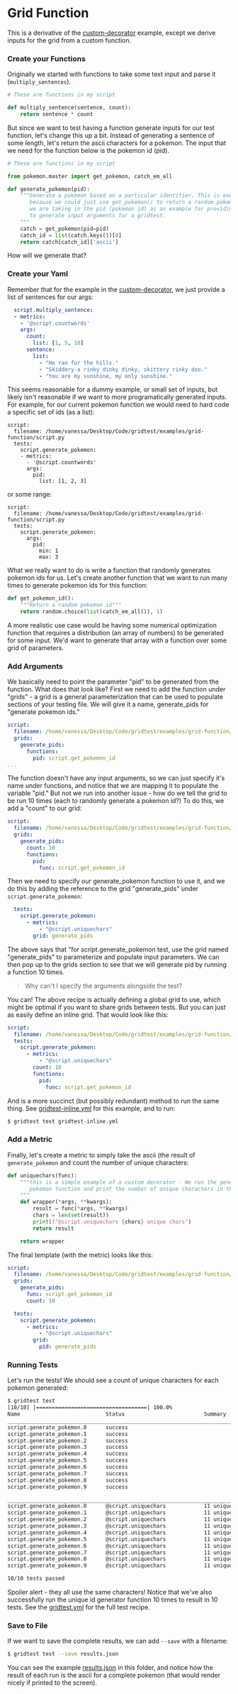 # Grid Function

This is a derivative of the [custom-decorator](../custom-decorator)
example, except we derive inputs for the grid from a custom function.

### Create your Functions

Originally we started with functions to take some text input and parse it 
(`multiply_sentences`).

```python
# These are functions in my script

def multiply_sentence(sentence, count):
    return sentence * count
```

But since we want to test having a function generate inputs for our test function,
let's change this up a bit. Instead of generating a sentence of some length,
let's return the ascii characters for a pokemon. The input that we need for the
function below is the pokemon id (pid).

```python
# These are functions in my script

from pokemon.master import get_pokemon, catch_em_all

def generate_pokemon(pid):
    """Generate a pokemon based on a particular identifier. This is excessive
       because we could just use get_pokemon() to return a random pokemon, but
       we are taking in the pid (pokemon id) as an example for providing a function
       to generate input arguments for a gridtest.
    """
    catch = get_pokemon(pid=pid)
    catch_id = list(catch.keys())[0]
    return catch[catch_id]['ascii']
```

How will we generate that?

### Create your Yaml

Remember that for the example in the [custom-decorator](../custom-decorator), 
we just provide a list of sentences for our args:

```yaml
  script.multiply_sentence:
  - metrics:
    - '@script.countwords'
    args:
      count:
        list: [1, 5, 10]
      sentence:
        list:
          - "He ran for the hills."
          - "Skiddery-a rinky dinky dinky, skittery rinky doo."
          - "You are my sunshine, my only sunshine."
```

This seems reasonable for a dummy example, or small set of inputs, but likely 
isn't reasonable if we want to more programatically generated inputs.
For example, for our current pokemon function we would need to hard
code a specific set of ids (as a list):

```
script:
  filename: /home/vanessa/Desktop/Code/gridtest/examples/grid-function/script.py
  tests:
    script.generate_pokemon:
    - metrics:
      - '@script.countwords'
      args:
        pid: 
          list: [1, 2, 3]
```

or some range:

```
script:
  filename: /home/vanessa/Desktop/Code/gridtest/examples/grid-function/script.py
  tests:
    script.generate_pokemon:
      args:
        pid: 
          min: 1
          max: 3
```

What we really want to do is write a function that randomly generates pokemon ids for us.
Let's create another function that we want to run many times to generate
pokemon ids for this function:

```python
def get_pokemon_id():
    """Return a random pokemon id"""
    return random.choice(list(catch_em_all()), 1)
```

A more realistic use case would be having some numerical optimization function
that requires a distribution (an array of numbers) to be generated for some input.
We'd want to generate that array with a function over some grid of parameters.

### Add Arguments

We basically need to point the parameter "pid" to be generated from the function. What
does that look like? First we need to add the function under "grids" - a grid
is a general parameterization that can be used to populate sections of your testing
file. We will give it a name, generate_pids for "generate pokemon ids."

```yaml
script:
  filename: /home/vanessa/Desktop/Code/gridtest/examples/grid-function/script.py
  grids:
    generate_pids:
      functions: 
        pid: script.get_pokemon_id
...
```

The function doesn't have any input arguments, so we can just specify it's name
under functions, and notice that we are mapping it to populate the variable "pid."
But not we run into another issue - how do we tell the grid to be run 10 times
(each to randomly generate a pokemon id?) To do this, we add a "count" to our
grid:

```yaml
script:
  filename: /home/vanessa/Desktop/Code/gridtest/examples/grid-function/script.py
  grids:
    generate_pids:
      count: 10
      functions: 
        pid: 
          func: script.get_pokemon_id
```

Then we need to specify our generate_pokemon function to use it, and we do this
by adding the reference to the grid "generate_pids" under `script.generate_pokemon`:

```yaml
  tests:
    script.generate_pokemon:
      - metrics:
          - "@script.uniquechars"
        grid: generate_pids
```

The above says that "for script.generate_pokemon test, use the grid named
"generate_pids" to parameterize and populate input parameters. We can then
pop up to the grids section to see that we will generate pid by running
a function 10 times.

> Why can't I specify the arguments alongside the test?

You can! The above recipe is actually defining a global grid to use, which
might be optimal if you want to share grids between tests. But you can
just as easily define an inline grid. That would look like this:

```yaml
script:
  filename: /home/vanessa/Desktop/Code/gridtest/examples/grid-function/script.py
  tests:
    script.generate_pokemon:
      - metrics:
          - "@script.uniquechars"
        count: 10
        functions: 
          pid: 
            func: script.get_pokemon_id
```

And is a more succinct (but possibly redundant) method to run the same thing.
See [gridtest-inline.yml](gridtest-inline.yml) for this example, and to run:

```bash
$ gridtest test gridtest-inline.yml
```

### Add a Metric

Finally, let's create a metric to simply take the ascii (the result of `generate_pokemon`
and count the number of unique characters:

```python
def uniquechars(func):
    """this is a simple example of a custom decorator - We run the generate
       pokemon function and print the number of unique characters in the ascii.
    """
    def wrapper(*args, **kwargs):
        result = func(*args, **kwargs)
        chars = len(set(result))
        print(f"@script.uniquechars {chars} unique chars")
        return result

    return wrapper
```

The final template (with the metric) looks like this:

```yaml
script:
  filename: /home/vanessa/Desktop/Code/gridtest/examples/grid-function/script.py
  grids:
    generate_pids:
      func: script.get_pokemon_id
      count: 10

  tests:
    script.generate_pokemon:
      - metrics:
          - "@script.uniquechars"
        grid:
          pid: generate_pids
```

### Running Tests

Let's run the tests! We should see a count of unique characters for each pokemon generated:

```bash
$ gridtest test
[10/10] |===================================| 100.0% 
Name                           Status                         Summary                       
________________________________________________________________________________________________________________________
script.generate_pokemon.0      success                                                      
script.generate_pokemon.1      success                                                      
script.generate_pokemon.2      success                                                      
script.generate_pokemon.3      success                                                      
script.generate_pokemon.4      success                                                      
script.generate_pokemon.5      success                                                      
script.generate_pokemon.6      success                                                      
script.generate_pokemon.7      success                                                      
script.generate_pokemon.8      success                                                      
script.generate_pokemon.9      success                                                      

________________________________________________________________________________________________________________________
script.generate_pokemon.0      @script.uniquechars            11 unique chars               
script.generate_pokemon.1      @script.uniquechars            11 unique chars               
script.generate_pokemon.2      @script.uniquechars            11 unique chars               
script.generate_pokemon.3      @script.uniquechars            11 unique chars               
script.generate_pokemon.4      @script.uniquechars            11 unique chars               
script.generate_pokemon.5      @script.uniquechars            11 unique chars               
script.generate_pokemon.6      @script.uniquechars            11 unique chars               
script.generate_pokemon.7      @script.uniquechars            11 unique chars               
script.generate_pokemon.8      @script.uniquechars            11 unique chars               
script.generate_pokemon.9      @script.uniquechars            11 unique chars               

10/10 tests passed
```

Spoiler alert - they all use the same characters! Notice that we've also successfully
run the unique id generator function 10 times to result in 10 tests.
See the [gridtest.yml](gridtest.yml) for the full test recipe.

### Save to File

If we want to save the complete results, we can add `--save` with a filename:

```bash
$ gridtest test --save results.json
```

You can see the example [results.json](results.json) in this folder, and notice
how the result of each run is the ascii for a complete pokemon (that would
render nicely if printed to the screen).
